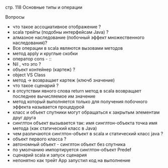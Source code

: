 стр. 118 Основные типы и операции

Вопросы
- что такое ассоциативное отображение ?
- scala трейты (подобны интерфейсам Java) ?
- алмазное наследование (побочный эффект множественного наследования)?
- Все операции в scala являются вызовами методов
- метод apply и круглые скобки
- оператор cons - ::
- Nil , что это ?
- объект контейнер (картеж) ?
- object VS Class
- метод -> возвращает картеж (ключб значение)
- что такое сценарий ?
- в отсутствии явного слова return метод в scala возвращает последнее вычисляемое им значение
- метод который выполняется только для получения побочного
  эффекта называется процедурой
- класс и объект спутники могут обращаться к закрытым элементам друг друга
- синглтон объект вызывается так: имя синглтон-объекта точка имя метода (как статический класс в Java)
- чем различаются синглтон-объект в scala и статический класс java ?
- объект первого класса ?
- автономный объект - синглтон объект без спутника
- по умолчанию импортируется синглтон-объект Predef
- сценарий scala и запуск сценария
- непонятно как трейт App запустил код на выполнение